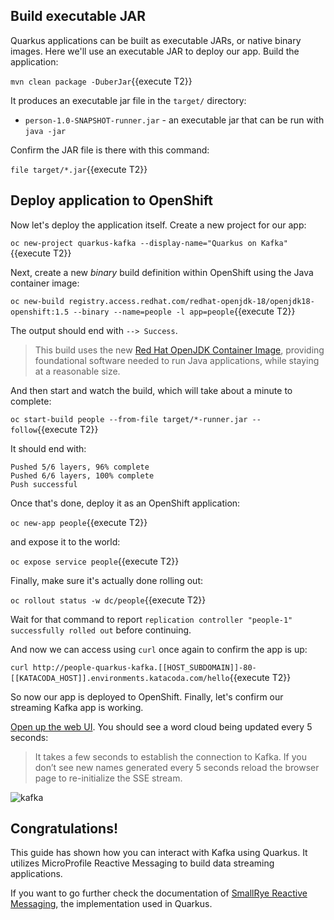 ## Build executable JAR

Quarkus applications can be built as executable JARs, or native binary images. Here we'll use an executable JAR to deploy our app. Build the application:

`mvn clean package -DuberJar`{{execute T2}}

It produces an executable jar file in the `target/` directory:

* `person-1.0-SNAPSHOT-runner.jar` - an executable jar that can be run with `java -jar`

Confirm the JAR file is there with this command:

`file target/*.jar`{{execute T2}}

## Deploy application to OpenShift

Now let's deploy the application itself. Create a new project for our app:

`oc new-project quarkus-kafka --display-name="Quarkus on Kafka"`{{execute T2}}


Next, create a new _binary_ build definition within OpenShift using the Java container image:

`oc new-build registry.access.redhat.com/redhat-openjdk-18/openjdk18-openshift:1.5 --binary --name=people -l app=people`{{execute T2}}

The output should end with `--> Success`.

> This build uses the new [Red Hat OpenJDK Container Image](https://access.redhat.com/documentation/en-us/red_hat_jboss_middleware_for_openshift/3/html/red_hat_java_s2i_for_openshift/index), providing foundational software needed to run Java applications, while staying at a reasonable size.

And then start and watch the build, which will take about a minute to complete:

`oc start-build people --from-file target/*-runner.jar --follow`{{execute T2}}

It should end with:

```console
Pushed 5/6 layers, 96% complete
Pushed 6/6 layers, 100% complete
Push successful
```

Once that's done, deploy it as an OpenShift application:

`oc new-app people`{{execute T2}}

and expose it to the world:

`oc expose service people`{{execute T2}}

Finally, make sure it's actually done rolling out:

`oc rollout status -w dc/people`{{execute T2}}

Wait for that command to report `replication controller "people-1" successfully rolled out` before continuing.

And now we can access using `curl` once again to confirm the app is up:

`curl http://people-quarkus-kafka.[[HOST_SUBDOMAIN]]-80-[[KATACODA_HOST]].environments.katacoda.com/hello`{{execute T2}}

So now our app is deployed to OpenShift. Finally, let's confirm our streaming Kafka app is working.

[Open up the web UI](http://people-quarkus-kafka.[[HOST_SUBDOMAIN]]-80-[[KATACODA_HOST]].environments.katacoda.com). You should see a word cloud being updated every 5 seconds:

> It takes a few seconds to establish the connection to Kafka. If you don’t see new names generated every 5 seconds reload the browser page to re-initialize the SSE stream.

![kafka](/openshift/assets/middleware/quarkus/wordcloud.png)

## Congratulations!

This guide has shown how you can interact with Kafka using Quarkus. It utilizes MicroProfile Reactive Messaging to build
data streaming applications.

If you want to go further check the documentation of [SmallRye Reactive
Messaging](https://smallrye.io/smallrye-reactive-messaging), the implementation used in Quarkus.
